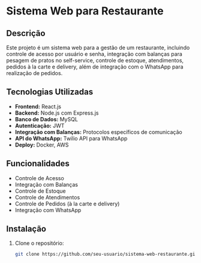 # Sistema Web para Restaurante

## Descrição
Este projeto é um sistema web para a gestão de um restaurante, incluindo controle de acesso por usuário e senha, integração com balanças para pesagem de pratos no self-service, controle de estoque, atendimentos, pedidos à la carte e delivery, além de integração com o WhatsApp para realização de pedidos.

## Tecnologias Utilizadas
- **Frontend:** React.js
- **Backend:** Node.js com Express.js
- **Banco de Dados:** MySQL
- **Autenticação:** JWT
- **Integração com Balanças:** Protocolos específicos de comunicação
- **API do WhatsApp:** Twilio API para WhatsApp
- **Deploy:** Docker, AWS

## Funcionalidades
- Controle de Acesso
- Integração com Balanças
- Controle de Estoque
- Controle de Atendimentos
- Controle de Pedidos (à la carte e delivery)
- Integração com WhatsApp

## Instalação
1. Clone o repositório:
   ```bash
   git clone https://github.com/seu-usuario/sistema-web-restaurante.git
